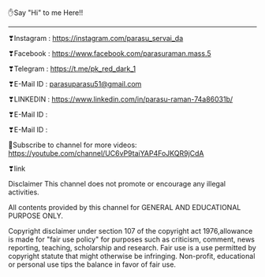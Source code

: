  ✋Say "Hi" to me Here!!
************************
❣Instagram : https://instagram.com/parasu_servai_da

❣Facebook  : https://www.facebook.com/parasuraman.mass.5

❣Telegram  : https://t.me/pk_red_dark_1

❣E-Mail ID : parasuparasu51@gmail.com

❣LINKEDIN : https://www.linkedin.com/in/parasu-raman-74a86031b/

❣E-Mail ID :

❣E-Mail ID :

🔔Subscribe to channel for more videos: 
https://youtube.com/channel/UC6vP9taiYAP4FoJKQR9jCdA

❣link

Disclaimer
This channel does not promote or encourage any illegal activities. 

All contents provided by this channel  for GENERAL AND EDUCATIONAL PURPOSE ONLY.

Copyright disclaimer under section 107 of the copyright act 1976,allowance is made for "fair use policy" for purposes such as criticism, comment, news reporting, teaching, scholarship and research. Fair use is a use permitted by copyright statute that might otherwise be infringing. Non-profit, educational or personal use tips the balance in favor of fair use.
